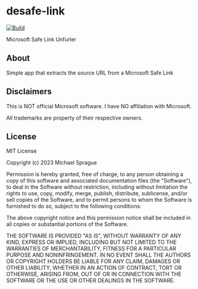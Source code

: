 # desafe-link

[![Build](https://github.com/mikesprague/desafe-link/actions/workflows/build-and-deploy.yml/badge.svg)](https://github.com/mikesprague/desafe-link/actions/workflows/build-and-deploy.yml)

Microsoft Safe Link Unfurler

## About

Simple app that extracts the source URL from a Microsoft Safe Link

## Disclaimers

This is NOT official Microsoft software. I have NO affiliation with Microsoft.

All trademarks are property of their respective owners.

## License

MIT License

Copyright (c) 2023 Michael Sprague

Permission is hereby granted, free of charge, to any person obtaining a copy
of this software and associated documentation files (the "Software"), to deal
in the Software without restriction, including without limitation the rights
to use, copy, modify, merge, publish, distribute, sublicense, and/or sell
copies of the Software, and to permit persons to whom the Software is
furnished to do so, subject to the following conditions:

The above copyright notice and this permission notice shall be included in all
copies or substantial portions of the Software.

THE SOFTWARE IS PROVIDED "AS IS", WITHOUT WARRANTY OF ANY KIND, EXPRESS OR
IMPLIED, INCLUDING BUT NOT LIMITED TO THE WARRANTIES OF MERCHANTABILITY,
FITNESS FOR A PARTICULAR PURPOSE AND NONINFRINGEMENT. IN NO EVENT SHALL THE
AUTHORS OR COPYRIGHT HOLDERS BE LIABLE FOR ANY CLAIM, DAMAGES OR OTHER
LIABILITY, WHETHER IN AN ACTION OF CONTRACT, TORT OR OTHERWISE, ARISING FROM,
OUT OF OR IN CONNECTION WITH THE SOFTWARE OR THE USE OR OTHER DEALINGS IN THE
SOFTWARE.